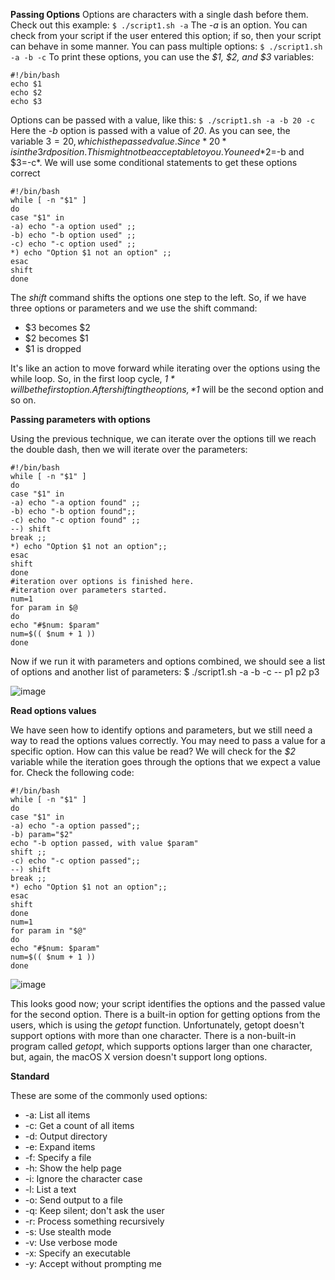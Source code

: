 **Passing Options**
Options are characters with a single dash before them.
Check out this example:
```$ ./script1.sh -a```
The *-a* is an option. You can check from your script if the user entered this option; if so,
then your script can behave in some manner.
You can pass multiple options:
```$ ./script1.sh -a -b -c```
To print these options, you can use the *$1, $2, and $3* variables:
```
#!/bin/bash
echo $1
echo $2
echo $3
```
Options can be passed with a value, like this:
```$ ./script1.sh -a -b 20 -c```
Here the *-b* option is passed with a value of *20*.
As you can see, the variable $3=20, which is the passed value. Since *20* is in the 3rd position.
This might not be acceptable to you. You need *$2=-b and $3=-c*.
We will use some conditional statements to get these options correct
```
#!/bin/bash
while [ -n "$1" ]
do
case "$1" in
-a) echo "-a option used" ;;
-b) echo "-b option used" ;;
-c) echo "-c option used" ;;
*) echo "Option $1 not an option" ;;
esac
shift
done
```
The *shift* command shifts the options one step to the left.
So, if we have three options or parameters and we use the shift command:

- $3 becomes $2
- $2 becomes $1
- $1 is dropped

It's like an action to move forward while iterating over the options using the while loop. So, in the first loop cycle, *$1* will be the first option. After shifting the options, *$1* will be the second option and so on.


**Passing parameters with options**

Using the previous technique, we can iterate over the options till we reach the double dash,
then we will iterate over the parameters:
```
#!/bin/bash
while [ -n "$1" ]
do
case "$1" in
-a) echo "-a option found" ;;
-b) echo "-b option found";;
-c) echo "-c option found" ;;
--) shift
break ;;
*) echo "Option $1 not an option";;
esac
shift
done
#iteration over options is finished here.
#iteration over parameters started.
num=1
for param in $@
do
echo "#$num: $param"
num=$(( $num + 1 ))
done
```
Now if we run it with parameters and options combined, we should see a list of options and
another list of parameters:
$ ./script1.sh -a -b -c -- p1 p2 p3

![image](https://user-images.githubusercontent.com/15881158/158231409-821bc098-e3b2-4056-a9db-6cdbabb7cc21.png)

**Read options values**

We have seen how to identify options and parameters, but we still need a way to read the options values correctly.
You may need to pass a value for a specific option. How can this value be read?
We will check for the *$2* variable while the iteration goes through the options that we expect a value for.
Check the following code:
```
#!/bin/bash
while [ -n "$1" ]
do
case "$1" in
-a) echo "-a option passed";;
-b) param="$2"
echo "-b option passed, with value $param"
shift ;;
-c) echo "-c option passed";;
--) shift
break ;;
*) echo "Option $1 not an option";;
esac
shift
done
num=1
for param in "$@"
do
echo "#$num: $param"
num=$(( $num + 1 ))
done
```

![image](https://user-images.githubusercontent.com/15881158/158235163-6f986124-44b9-4a40-8adb-910ad25eca72.png)

This looks good now; your script identifies the options and the passed value for the second option.
There is a built-in option for getting options from the users, which is using the *getopt* function.
Unfortunately, getopt doesn't support options with more than one character.
There is a non-built-in program called *getopt*, which supports options larger than one
character, but, again, the macOS X version doesn't support long options.


**Standard**

These are some of the commonly used options:
- -a: List all items
- -c: Get a count of all items
- -d: Output directory
- -e: Expand items
- -f: Specify a file
- -h: Show the help page
- -i: Ignore the character case
- -l: List a text
- -o: Send output to a file
- -q: Keep silent; don't ask the user
- -r: Process something recursively
- -s: Use stealth mode
- -v: Use verbose mode
- -x: Specify an executable
- -y: Accept without prompting me
